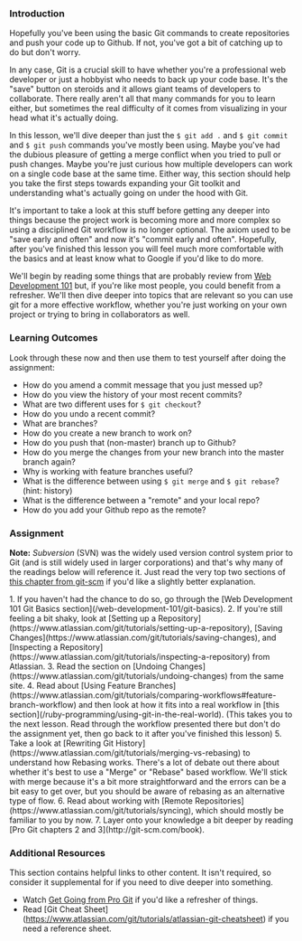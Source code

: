### Introduction

Hopefully you've been using the basic Git commands to create repositories and push your code up to Github.  If not, you've got a bit of catching up to do but don't worry.

In any case, Git is a crucial skill to have whether you're a professional web developer or just a hobbyist who needs to back up your code base.  It's the "save" button on steroids and it allows giant teams of developers to collaborate.  There really aren't all that many commands for you to learn either, but sometimes the real difficulty of it comes from visualizing in your head what it's actually doing.

In this lesson, we'll dive deeper than just the `$ git add .` and `$ git commit` and `$ git push` commands you've mostly been using.  Maybe you've had the dubious pleasure of getting a merge conflict when you tried to pull or push changes.  Maybe you're just curious how multiple developers can work on a single code base at the same time.  Either way, this section should help you take the first steps towards expanding your Git toolkit and understanding what's actually going on under the hood with Git.

It's important to take a look at this stuff before getting any deeper into things because the project work is becoming more and more complex so using a disciplined Git workflow is no longer optional.  The axiom used to be "save early and often" and now it's "commit early and often".  Hopefully, after you've finished this lesson you will feel much more comfortable with the basics and at least know what to Google if you'd like to do more.

We'll begin by reading some things that are probably review from [Web Development 101](/web-development-101/git-basics) but, if you're like most people, you could benefit from a refresher. We'll then dive deeper into topics that are relevant so you can use git for a more effective workflow, whether you're just working on your own project or trying to bring in collaborators as well.


### Learning Outcomes
Look through these now and then use them to test yourself after doing the assignment:

* How do you amend a commit message that you just messed up?
* How do you view the history of your most recent commits?
* What are two different uses for `$ git checkout`?
* How do you undo a recent commit?
* What are branches?
* How do you create a new branch to work on?
* How do you push that (non-master) branch up to Github?
* How do you merge the changes from your new branch into the master branch again?
* Why is working with feature branches useful?
* What is the difference between using `$ git merge` and `$ git rebase`? (hint: history)
* What is the difference between a "remote" and your local repo?
* How do you add your Github repo as the remote?

### Assignment

**Note:** *Subversion* (SVN) was the widely used version control system prior to Git (and is still widely used in larger corporations) and that's why many of the readings below will reference it.  Just read the very top two sections of [this chapter from git-scm](http://git-scm.com/book/en/Git-and-Other-Systems-Git-and-Subversion) if you'd like a slightly better explanation.

<div class="lesson-content__panel" markdown="1">
  1. If you haven't had the chance to do so, go through the [Web Development 101 Git Basics section](/web-development-101/git-basics).
  2. If you're still feeling a bit shaky, look at [Setting up a Repository](https://www.atlassian.com/git/tutorials/setting-up-a-repository), [Saving Changes](https://www.atlassian.com/git/tutorials/saving-changes), and [Inspecting a Repository](https://www.atlassian.com/git/tutorials/inspecting-a-repository) from Atlassian.
  3. Read the section on [Undoing Changes](https://www.atlassian.com/git/tutorials/undoing-changes) from the same site.
  4. Read about [Using Feature Branches](https://www.atlassian.com/git/tutorials/comparing-workflows#feature-branch-workflow) and then look at how it fits into a real workflow in [this section](/ruby-programming/using-git-in-the-real-world). (This takes you to the next lesson. Read through the workflow presented there but don't do the assignment yet, then go back to it after you've finished this lesson)
  5. Take a look at [Rewriting Git History](https://www.atlassian.com/git/tutorials/merging-vs-rebasing) to understand how Rebasing works.  There's a lot of debate out there about whether it's best to use a "Merge" or "Rebase" based workflow.  We'll stick with merge because it's a bit more straightforward and the errors can be a bit easy to get over, but you should be aware of rebasing as an alternative type of flow.
  6. Read about working with [Remote Repositories](https://www.atlassian.com/git/tutorials/syncing), which should mostly be familiar to you by now.
  7. Layer onto your knowledge a bit deeper by reading [Pro Git chapters 2 and 3](http://git-scm.com/book).
</div>

### Additional Resources
This section contains helpful links to other content. It isn't required, so consider it supplemental for if you need to dive deeper into something.

* Watch [Get Going from Pro Git](http://git-scm.com/video/get-going) if you'd like a refresher of things.
* Read [Git Cheat Sheet] (https://www.atlassian.com/git/tutorials/atlassian-git-cheatsheet) if you need a reference sheet.
